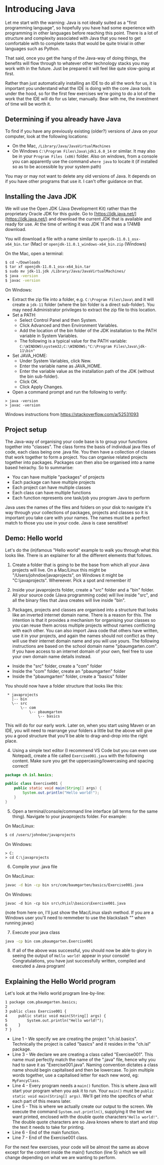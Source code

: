 # Introducing Java

Let me start with the warning: Java is not ideally suited as a "first programming language", so hopefully you have had some experience with programming in other languages before reaching this point. There is a lot of structure and complexity associated with Java that you need to get comfortable with to complete tasks that would be quite trivial in other languages such as Python.

That said, once you get the hang of the Java-way of doing things, the benefits will flow through to whatever other technology stacks you may work with in the future.  Just be prepared it will feel like qute slow-going at first.

Rather than just automatically installing an IDE to do all the work for us, it is important you understand what the IDE is doing with the core Java tools under the hood, so for the first few exercises we're going to do a lot of the work that the IDE will do for us later, manually. Bear with me, the investment of time will be worth it.

## Determining if you already have Java

To find if you have any previously existing (older?) versions of Java on your computer, look at the following locations:

* On the Mac, `/Library/Java/JavaVirtualMachines`
* On Windows `C:\Program Files\Java\jdk1.6.0_14` or similar. It may also be in your `Program Files (x86)` folder. Also on windows, from a console you can apparently use the command `where java` to locate it (if installed so as to be accessible by your system path)

You may or may not want to delete any old versions of Java. It depends on if you have other programs that use it. I can't offer guidance on that.

## Installing the Java JDK

We will use the Open JDK (Java Development Kit) rather than the proprietary Oracle JDK for this guide. Go to [https://jdk.java.net/](https://jdk.java.net/) and download the current JDK that is available and ready for use. At the time of writing it was JDK 11 and was a 174MB download.

You will download a file with a name similar to `openjdk-11.0.1_osx-x64_bin.tar` (Mac) or `openjdk-11.0.1_windows-x64_bin.zip` (Windows)

On the Mac, open a terminal:

```bash
$ cd ~/Downloads
$ tar xf openjdk-11.0.1_osx-x64_bin.tar
$ sudo mv jdk-11.jdk /Library/Java/JavaVirtualMachines/
$ java -version
$ javac -version
```

On Windows:

* Extract the zip file into a folder, e.g. `C:\Program Files\Java\` and it will create a `jdk-11` folder (where the bin folder is a direct sub-folder). You may need Administrator privileges to extract the zip file to this location.
* Set a PATH:
  * Select Control Panel and then System.
  * Click Advanced and then Environment Variables.
  * Add the location of the bin folder of the JDK installation to the PATH variable in System Variables.
  * The following is a typical value for the PATH variable: `C:\WINDOWS\system32;C:\WINDOWS;"C:\Program Files\Java\jdk-11\bin"`
* Set JAVA_HOME:
  * Under System Variables, click New.
  * Enter the variable name as JAVA_HOME.
  * Enter the variable value as the installation path of the JDK (without the bin sub-folder).
  * Click OK.
  * Click Apply Changes.
* Open a command prompt and run the following to verify:

```dos
> java -version
> javac -version
```

Windows instructions from https://stackoverflow.com/a/52531093

## Project setup

The Java-way of organising your code base is to group your functions together into "classes". The class forms the basis of individual java files of code, each class being one .java file. You then have a collection of classes that work together to form a project. You can organise related projects together into packages. Packages can then also be organised into a name based heirachy. So to summarise:

* You can have multiple "packages" of projects
* Each package can have multiple projects
* Each project can have multiple classes
* Each class can have multiple functions
* Each function represents one task/job you program Java to perform

Java uses the names of the files and folders on your disk to navigate it's way through your collections of packages, projects and classes so it is important you take care with your names. The names must be a perfect match to those you use in your code. Java is case sensititve!

## Demo: Hello world

Let's do the (in)famous "Hello world" example to walk you through what this looks like. There is an explainer for all the different elements that follows.

1. Create a folder that is going to be the base from which all your Java projects will live. On a Mac/Linux this might be "/Users/johndoe/javaprojects", on Windows it might be "C:\javaprojects".  Whereever. Pick a spot and remember it!

2. Inside your javaprojects folder, create a "src" folder and a "bin" folder. All your source code (Java programming code) will live inside "src", and all the binary files that Java creates will live inside "bin".

3. Packages, projects and classes are organised into a structure that looks like an inverted internet domain name. There is a reason for this. The intention is that it provides a mechanism for organising your classes so you can reuse them across multiple projects without names conflicting with each other. You can also import Java code that others have written, use it in your projects, and again the names should not conflict as they will use their internet domain name and you will use yours.  The following instructions are based on the school domain name "pbaumgarten.com".  If you have access to an internet domain of your own, feel free to use your own domain name details instead.

* Inside the "src" folder, create a "com" folder
* Inside the "com" folder, create an "pbaumgarten" folder
* Inside the "pbaumgarten" folder, create a "basics" folder

You should now have a folder structure that looks like this:

```
 * javaprojects
   |-- bin
   \-- src
       \-- com
           \-- pbaumgarten
               \-- basics
```

This will do for our early work. Later on, when you start using Maven or an IDE, you will need to rearrange your folders a little but the above will give you a good structure that you'll be able to drag-and-drop into the right place.

4. Using a simple text editor (I recommend VS Code but you can even use Notepad), create a file called `Exercise001.java` with the following content. Make sure you get the uppercasing/lowercasing and spacing correct!

```java
package ch.isl.basics;

public class Exercise001 {
    public static void main(String[] args) {
        System.out.println("Hello world!");
    }
}
```

5. Open a terminal/console/command line interface (all terms for the same thing). Navigate to your javaprojects folder. For example:

On Mac/Linux:

```bash
$ cd /users/johndoe/javaprojects
```

On Windows:

```dos
> C:
> cd C:\javaprojects
```

6. Compile your .java file

On Mac/Linux:

```bash
javac -d bin -cp bin src/com/baumgarten/basics/Exercise001.java
```

On Windows:

```dos
javac -d bin -cp bin src\ch\isl\basics\Exercise001.java
```

(note from here on, I'll just show the Mac/Linux slash method. If you are a Windows user you'll need to remmeber to use the blackslash "\" when running javac)

7. Execute your java class

```bash
java -cp bin com.pbaumgarten.Exercise001
```

8. If all of the above was successful, you should now be able to glory in seeing the output of `Hello world!` appear in your console! Congratulations, you have just successfully written, compiled and executed a Java program!

## Explaining the Hello World program

Let's look at the Hello world program line-by-line:

```txt
1 package com.pbaumgarten.basics;
2 
3 public class Exercise001 {
4     public static void main(String[] args) {
5         System.out.println("Hello world!");
6     }
7 }
```

* Line 1 - We specify we are creating the project "ch.isl.basics". Technically the project is called "basics" and it resides in the "ch.isl" package.
* Line 3 - We declare we are creating a class called "Exercise001". This name must perfectly match the name of the ".java" file, hence why you had to save it as "Exercise001.java". Naming convention dictates a class name should begin capitalised and then be lowercase. To join multiple words together, use a capitalised letter for each new word, eg: `MyFancyClass`.
* Line 4 - Every program needs a `main()` function. This is where Java will start your program when you ask it to run. Your `main()` must be `public static void main(String[] args)`. We'll get into the specifics of what each part of this means later.
* Line 5 - This is where we actually create our output to the screen. We execute the command `System.out.println()`, supplying it the text we want printed, enclosed with the double quote characters`"Hello world!"`. The double quote characters are so Java knows where to start and stop the text it needs to take for printing.
* Line 6 - End of the main function.
* Line 7 - End of the Exercise001 class.

For the next few exercises, your code will be almost the same as above except for the content inside the main() function (line 5) which we will change depending on what we are wanting to perform.

